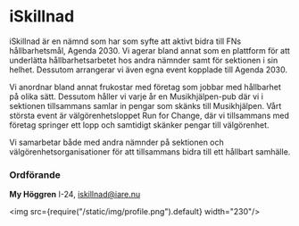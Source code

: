 # iSkillnad

iSkillnad är en nämnd som har som syfte att aktivt bidra till FNs hållbarhetsmål, Agenda 2030. Vi agerar bland annat som en plattform för att underlätta hållbarhetsarbetet hos andra nämnder samt för sektionen i sin helhet. Dessutom arrangerar vi även egna event kopplade till Agenda 2030.

Vi anordnar bland annat frukostar med företag som jobbar med hållbarhet på olika sätt. Dessutom håller vi varje år en Musikhjälpen-pub där vi i sektionen tillsammans samlar in pengar som skänks till Musikhjälpen. Vårt största event är välgörenhetsloppet Run for Change, där vi tillsammans med företag springer ett lopp och samtidigt skänker pengar till välgörenhet.

Vi samarbetar både med andra nämnder på sektionen och välgörenhetsorganisationer för att tillsammans bidra till ett hållbart samhälle.
### Ordförande
__My Höggren__ I-24, iskillnad@iare.nu

<img src={require("/static/img/profile.png").default} width="230"/>